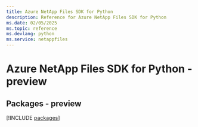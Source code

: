 ```yaml
---
title: Azure NetApp Files SDK for Python
description: Reference for Azure NetApp Files SDK for Python
ms.date: 02/05/2025
ms.topic: reference
ms.devlang: python
ms.service: netappfiles
---
```

# Azure NetApp Files SDK for Python - preview
## Packages - preview
[!INCLUDE [packages](netapp-files-index.md)]